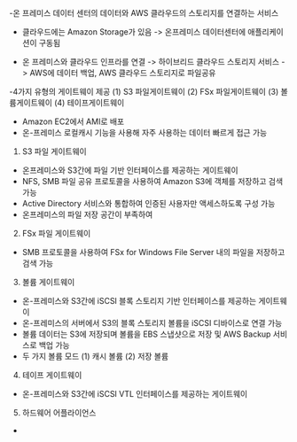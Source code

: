 
-온 프레미스 데이터 센터의 데이터와 AWS 클라우드의 스토리지를 연결하는 서비스

- 클라우드에는 Amazon Storage가 있음
-> 온프레미스 데이터센터에 애플리케이션이 구동됨

- 온 프레미스와 클라우드 인프라를 연결
-> 하이브리드 클라우드 스토리지 서비스
-> AWS에 데이터 백업, AWS 클라우드 스토리지로 파일공유

-4가지 유형의 게이트웨이 제공
(1) S3 파일게이트웨이
(2) FSx 파일게이트웨이
(3) 볼륨게이트웨이
(4) 테이프게이트웨이

- Amazon EC2에서 AMI로 배포
- 온-프레미스 로컬캐시 기능을 사용해 자주 사용하는 데이터 빠르게 접근 가능

1) S3 파일 게이트웨이
- 온프레미스와 S3간에 파일 기반 인터페이스를 제공하는 게이트웨이
- NFS, SMB 파일 공유 프로토콜을 사용하여 Amazon S3에 객체를 저장하고 검색 가능
- Active Directory 서비스와 통합하여 인증된 사용자만 액세스하도록 구성 가능
- 온프레미스의 파일 저장 공간이 부족하여

2) FSx 파일 게이트웨이
- SMB 프로토콜을 사용하여 FSx for Windows File Server 내의 파일을 저장하고 검색 가능

3) 볼륨 게이트웨이
- 온-프레미스와 S3간에 iSCSI 블록 스토리지 기반 인터페이스를 제공하는 게이트웨이
- 온-프레미스의 서버에서 S3의 블록 스토리지 볼륨을 iSCSI 디바이스로 연결 가능
- 볼륨 데이터는 S3에 저장되며 볼륨을 EBS 스냅샷으로 저장 및 AWS Backup 서비스로 백업 가능
- 두 가지 볼륨 모드
(1) 캐시 볼륨
(2) 저장 볼륨

4) 테이프 게이트웨이
- 온-프레미스와 S3간에 iSCSI VTL 인터페이스를 제공하는 게이트웨이 

5) 하드웨어 어플라이언스
- 
